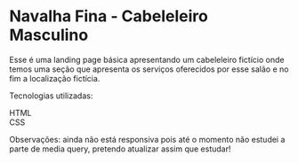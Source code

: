 # Navalha Fina - Cabeleleiro Masculino

Esse é uma landing page básica apresentando um cabeleleiro fictício onde temos uma seção que apresenta os serviços oferecidos por esse salão e no fim a localização fictícia.

Tecnologias utilizadas: 

HTML <br>
CSS

Observações: ainda não está responsiva pois até o momento não estudei a parte de media query, pretendo atualizar assim que estudar!
